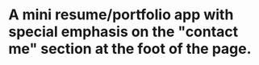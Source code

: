 # A mini resume/portfolio app with special emphasis on the "contact me" section at the foot of the page.